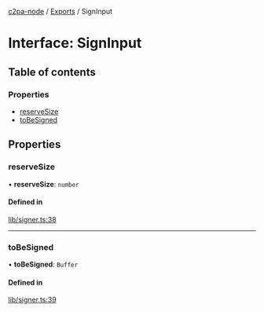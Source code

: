 [c2pa-node](../README.md) / [Exports](../modules.md) / SignInput

# Interface: SignInput

## Table of contents

### Properties

- [reserveSize](SignInput.md#reservesize)
- [toBeSigned](SignInput.md#tobesigned)

## Properties

### reserveSize

• **reserveSize**: `number`

#### Defined in

[lib/signer.ts:38](https://github.com/contentauth/c2pa-node/blob/3684686/js-src/lib/signer.ts#L38)

___

### toBeSigned

• **toBeSigned**: `Buffer`

#### Defined in

[lib/signer.ts:39](https://github.com/contentauth/c2pa-node/blob/3684686/js-src/lib/signer.ts#L39)
